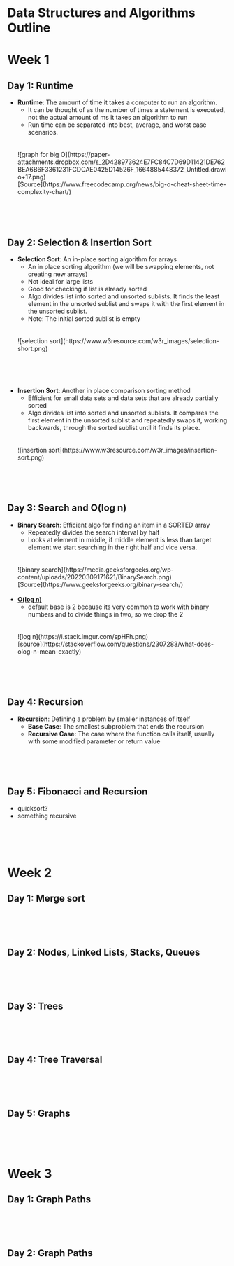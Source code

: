 # Data Structures and Algorithms Outline

# Week 1 
## Day 1: Runtime

- **Runtime**: The amount of time it takes a computer to run an algorithm.
    - It can be thought of as the number of times a statement is executed, not the actual amount of ms it takes an algorithm to run
    - Run time can be separated into best, average, and worst case scenarios.
    <br>
    <br>
    ![graph for big O](https://paper-attachments.dropbox.com/s_2D428973624E7FC84C7D69D11421DE762BEA6B6F3361231FCDCAE0425D14526F_1664885448372_Untitled.drawio+17.png)
    <br>
    [Source](https://www.freecodecamp.org/news/big-o-cheat-sheet-time-complexity-chart/)
<br>
<br>
<br>

## Day 2: Selection & Insertion Sort
- **Selection Sort**: An in-place sorting algorithm for arrays
    - An in place sorting algorithm (we will be swapping elements, not creating new arrays)
    - Not ideal for large lists
    - Good for checking if list is already sorted
    - Algo divides list into sorted and unsorted sublists.  It finds the least element in the unsorted sublist and swaps it with the first element in the unsorted sublist.
    - Note: The initial sorted sublist is empty
    <br>
    <br>
    ![selection sort](https://www.w3resource.com/w3r_images/selection-short.png)
<br>
<br>
<br>

- **Insertion Sort**: Another in place comparison sorting method 
    - Efficient for small data sets and data sets that are already partially sorted
    - Algo divides list into sorted and unsorted sublists.  It compares the first element in the unsorted sublist and repeatedly swaps it, working backwards, through the sorted sublist until it finds its place.
    <br>
    <br>
    ![insertion sort](https://www.w3resource.com/w3r_images/insertion-sort.png)
<br>
<br>
<br>

## Day 3: Search and O(log n)
- **Binary Search**: Efficient algo for finding an item in a SORTED array
    - Repeatedly divides the search interval by half
    - Looks at element in middle, if middle element is less than target element we start searching in the right half and vice versa.
    <br>
    <br>
    ![binary search](https://media.geeksforgeeks.org/wp-content/uploads/20220309171621/BinarySearch.png)
    <br>
    [Source](https://www.geeksforgeeks.org/binary-search/)
    <br>
    <br>
- **[O(log n)](https://towardsdatascience.com/logarithms-exponents-in-complexity-analysis-b8071979e847)**
    - default base is 2 because its very common to work with binary numbers and to divide things in two, so we drop the 2
    <br>
    <br>
    ![log n](https://i.stack.imgur.com/spHFh.png)
    <br>
    [source](https://stackoverflow.com/questions/2307283/what-does-olog-n-mean-exactly)

<br>
<br>
<br>

## Day 4: Recursion
- **Recursion**: Defining a problem by smaller instances of itself
    - **Base Case**: The smallest subproblem that ends the recursion
    - **Recursive Case**: The case where the function calls itself, usually with some modified parameter or return value
<br>
<br>
<br>

## Day 5: Fibonacci and Recursion
- quicksort?
- something recursive

<br>
<br>
<br>

# Week 2
## Day 1: Merge sort

<br>
<br>
<br>

## Day 2: Nodes, Linked Lists, Stacks, Queues
<br>
<br>
<br>

## Day 3: Trees

<br>
<br>
<br>

## Day 4: Tree Traversal
<br>
<br>
<br>

## Day 5: Graphs

<br>
<br>
<br>

# Week 3

## Day 1: Graph Paths 

<br>
<br>
<br>

## Day 2: Graph Paths

